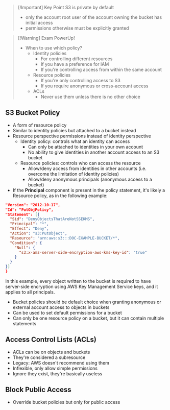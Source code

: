 >[!Important] Key Point
>S3 is private by default
> - only the account root user of the account owning the bucket has initial access
> - permissions otherwise must be explicitly granted

>[!Warning] Exam PowerUp!
> - When to use which policy?
> 	- Identity policies
> 		- For controlling different resources
> 		- If you have a preference for IAM
> 		- If you're controlling access from within the same account
> 	- Resource policies
> 		- If you're only controlling access to S3
> 		- If you require anonymous or cross-account access
> 	- ACLs
> 		- Never use them unless there is no other choice

## S3 Bucket Policy

- A form of resource policy
- Similar to identity policies but attached to a bucket instead
- Resource perspective permissions instead of identity perspective
	- Identity policy: controls what an identity can access
		- Can only be attached to identities in your own account
		- No ability to give identities in another account access to an S3 bucket
	- Resource policies: controls who can access the resource
		- Allow/deny access from identities in other accounts (i.e. overcome the limitation of identity policies)
		- Allow/deny anonymous principals (anonymous access to a bucket)
- If the **Principal** component is present in the policy statement, it's likely a Resource policy, as in the following example:

```json {
"Version": "2012-10-17",
"Id": "PutObjPolicy",
"Statement": [{
  "Sid": "DenyObjectsThatAreNotSSEKMS",
  "Principal": "*",
  "Effect": "Deny",
  "Action": "s3:PutObject",
  "Resource": "arn:aws:s3:::DOC-EXAMPLE-BUCKET/*",
  "Condition": {
    "Null": {
      "s3:x-amz-server-side-encryption-aws-kms-key-id": "true"
    }
  }
}]
}
```

In this example, every object written to the bucket is required to have server-side encryption using AWS Key Management Service keys, and it applies to all principals.

- Bucket policies should be default choice when granting anonymous or external account access to objects in buckets
- Can be used to set default permissions for a bucket
- Can only be one resource policy on a bucket, but it can contain multiple statements

## Access Control Lists (ACLs)

- ACLs can be on objects and buckets
- They're considered a subresource
- Legacy: AWS doesn't recommend using them
- Inflexible, only allow simple permissions
- Ignore they exist, they're basically useless

## Block Public Access

- Override bucket policies but only for public access